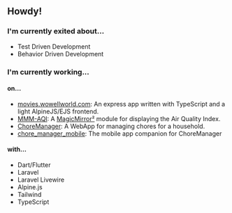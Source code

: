 ## Howdy! 

### I'm currently exited about...
- Test Driven Development
- Behavior Driven Development

### I'm currently working...

#### on...
- [movies.wowellworld.com](https://github.com/JHWelch/movies.wowellworld.com): An express app written with TypeScript and a light AlpineJS/EJS frontend.
- [MMM-AQI](https://github.com/JHWelch/MMM-AQI/tree/main): A [MagicMirror²](https://github.com/MichMich/MagicMirror/) module for displaying the Air Quality Index.
- [ChoreManager](https://github.com/JHWelch/ChoreManager): A WebApp for managing chores for a household.
- [chore_manager_mobile](https://github.com/JHWelch/chore_manager_mobile): The mobile app companion for ChoreManager

#### with...
- Dart/Flutter
- Laravel
- Laravel Livewire
- Alpine.js
- Tailwind
- TypeScript
